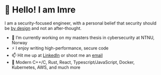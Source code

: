 <h1>👋 Hello! I am Imre</h1>

I am a security-focused engineer, with a personal belief that security should be <a href="https://en.wikipedia.org/wiki/Secure_by_design">by design</a> and not an after-thought. 

- 🌱 I’m currently working on my masters thesis in cybersecurity at NTNU, Norway
- ⚡ I enjoy writing high-performance, secure code
- 📫 Hit me up at [LinkedIn](https://www.linkedin.com/in/imreangelo) or shoot me an [email](mailto:blokader.oktav-4g@privaterelay.appleid.com)
- 🔧 Modern C++/C, Rust, React, Typescript/JavaScript, Docker, Kubernetes, AWS, and much more
<br/>

<!--
<picture>
  <img width="100%" src="https://github.com/user-attachments/assets/e19bf8d3-fb84-4576-b0db-5731915b0718" />
</picture>
-->
